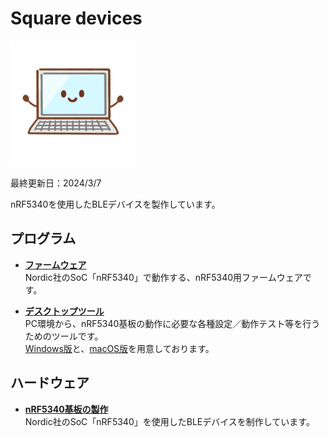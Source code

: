 
# Square devices

<img src="Markdowns/images/pc.png" width="200">

最終更新日：2024/3/7

nRF5340を使用したBLEデバイスを製作しています。

## プログラム

- <b>[ファームウェア](Markdowns/nRF5340FW)</b><br>
Nordic社のSoC「nRF5340」で動作する、nRF5340用ファームウェアです。

- <b>[デスクトップツール](Markdowns/DesktopTools/README.md)</b><br>
PC環境から、nRF5340基板の動作に必要な各種設定／動作テスト等を行うためのツールです。<br>
[Windows版](Markdowns/DesktopTools/dotNET/README.md)と、[macOS版](Markdowns/DesktopTools/macOSApp/README.md)を用意しております。

## ハードウェア

- <b>[nRF5340基板の製作](Markdowns/Hardwares/README.md)</b><br>
Nordic社のSoC「nRF5340」を使用したBLEデバイスを制作しています。
